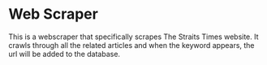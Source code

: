 # Web Scraper
 This is a webscraper that specifically scrapes The Straits Times website. It crawls through all the related articles and when the keyword appears, the url will be added to the database.
